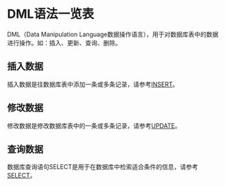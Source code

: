 # DML语法一览表

DML（Data Manipulation Language数据操作语言），用于对数据库表中的数据进行操作。如：插入、更新、查询、删除。

## 插入数据<a name="zh-cn_topic_0283137022_zh-cn_topic_0237122050_zh-cn_topic_0059778364_s56b39a8f9e8c41359c74613c637c93ba"></a>

插入数据是往数据库表中添加一条或多条记录，请参考[INSERT](dolphin-INSERT.md)。

## 修改数据<a name="zh-cn_topic_0283137022_zh-cn_topic_0237122050_zh-cn_topic_0059778364_sa635baff4808455daf4aa998456672ce"></a>

修改数据是修改数据库表中的一条或多条记录，请参考[UPDATE](dolphin-UPDATE.md)。

## 查询数据<a name="zh-cn_topic_0283137022_zh-cn_topic_0237122050_zh-cn_topic_0059778364_s1633132317ef42edba6e4afdbb2d6b46"></a>

数据库查询语句SELECT是用于在数据库中检索适合条件的信息，请参考[SELECT](dolphin-SELECT.md)。

